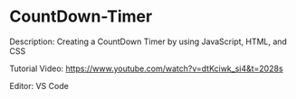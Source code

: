 # CountDown-Timer

Description: Creating a CountDown Timer by using JavaScript, HTML, and CSS

Tutorial Video: https://www.youtube.com/watch?v=dtKciwk_si4&t=2028s

Editor: VS Code
